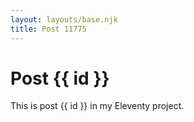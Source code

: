 ```yaml
---
layout: layouts/base.njk
title: Post 11775
---
```


# Post {{ id }}

This is post {{ id }} in my Eleventy project.
